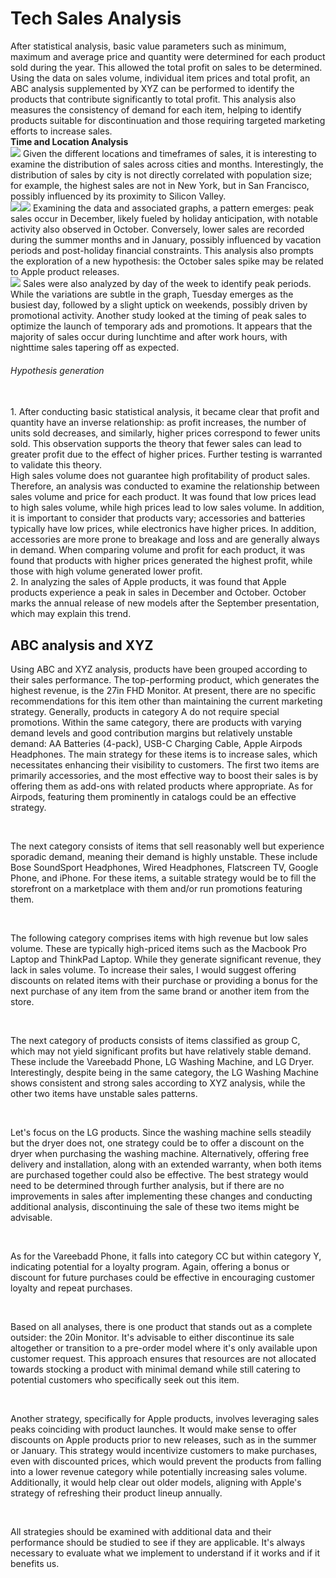 <h1>Tech Sales Analysis</h1>

After statistical analysis, basic value parameters such as minimum, maximum and average price and quantity were determined for each product sold during the year. This allowed the total profit on sales to be determined.<br>
Using the data on sales volume, individual item prices and total profit, an ABC analysis supplemented by XYZ can be performed to identify the products that contribute significantly to total profit. This analysis also measures the consistency of demand for each item, helping to identify products suitable for discontinuation and those requiring targeted marketing efforts to increase sales.<br>
<b>Time and Location Analysis</b><br>
<img src='charts/pie.png'>
Given the different locations and timeframes of sales, it is interesting to examine the distribution of sales across cities and months. Interestingly, the distribution of sales by city is not directly correlated with population size; for example, the highest sales are not in New York, but in San Francisco, possibly influenced by its proximity to Silicon Valley.<br>
<img src='charts/sales2.png'><img src='charts/sales3.png'>
Examining the data and associated graphs, a pattern emerges: peak sales occur in December, likely fueled by holiday anticipation, with notable activity also observed in October. Conversely, lower sales are recorded during the summer months and in January, possibly influenced by vacation periods and post-holiday financial constraints. This analysis also prompts the exploration of a new hypothesis: the October sales spike may be related to Apple product releases.<br>
<img src='charts/sales3.png'>
Sales were also analyzed by day of the week to identify peak periods. While the variations are subtle in the graph, Tuesday emerges as the busiest day, followed by a slight uptick on weekends, possibly driven by promotional activity. Another study looked at the timing of peak sales to optimize the launch of temporary ads and promotions. It appears that the majority of sales occur during lunchtime and after work hours, with nighttime sales tapering off as expected.<br>

<h6>Hypothesis generation</h6><br>
1. After conducting basic statistical analysis, it became clear that profit and quantity have an inverse relationship: as profit increases, the number of units sold decreases, and similarly, higher prices correspond to fewer units sold. This observation supports the theory that fewer sales can lead to greater profit due to the effect of higher prices. Further testing is warranted to validate this theory.<br>
High sales volume does not guarantee high profitability of product sales. Therefore, an analysis was conducted to examine the relationship between sales volume and price for each product. It was found that low prices lead to high sales volume, while high prices lead to low sales volume. In addition, it is important to consider that products vary; accessories and batteries typically have low prices, while electronics have higher prices. In addition, accessories are more prone to breakage and loss and are generally always in demand. When comparing volume and profit for each product, it was found that products with higher prices generated the highest profit, while those with high volume generated lower profit.<br>
2. In analyzing the sales of Apple products, it was found that Apple products experience a peak in sales in December and October. October marks the annual release of new models after the September presentation, which may explain this trend.<br>

<h2>ABC analysis and XYZ</h2>

<p>Using ABC and XYZ analysis, products have been grouped according to their sales performance. The top-performing product, which generates the highest revenue, is the 27in FHD Monitor. At present, there are no specific recommendations for this item other than maintaining the current marketing strategy. Generally, products in category A do not require special promotions. Within the same category, there are products with varying demand levels and good contribution margins but relatively unstable demand: AA Batteries (4-pack), USB-C Charging Cable, Apple Airpods Headphones. The main strategy for these items is to increase sales, which necessitates enhancing their visibility to customers. The first two items are primarily accessories, and the most effective way to boost their sales is by offering them as add-ons with related products where appropriate. As for Airpods, featuring them prominently in catalogs could be an effective strategy.</p><br>

<p>The next category consists of items that sell reasonably well but experience sporadic demand, meaning their demand is highly unstable. These include Bose SoundSport Headphones, Wired Headphones, Flatscreen TV, Google Phone, and iPhone. For these items, a suitable strategy would be to fill the storefront on a marketplace with them and/or run promotions featuring them.</p><br>

The following category comprises items with high revenue but low sales volume. These are typically high-priced items such as the Macbook Pro Laptop and ThinkPad Laptop. While they generate significant revenue, they lack in sales volume. To increase their sales, I would suggest offering discounts on related items with their purchase or providing a bonus for the next purchase of any item from the same brand or another item from the store.</p><br>

<p>The next category of products consists of items classified as group C, which may not yield significant profits but have relatively stable demand. These include the Vareebadd Phone, LG Washing Machine, and LG Dryer. Interestingly, despite being in the same category, the LG Washing Machine shows consistent and strong sales according to XYZ analysis, while the other two items have unstable sales patterns.</p><br>

Let's focus on the LG products. Since the washing machine sells steadily but the dryer does not, one strategy could be to offer a discount on the dryer when purchasing the washing machine. Alternatively, offering free delivery and installation, along with an extended warranty, when both items are purchased together could also be effective. The best strategy would need to be determined through further analysis, but if there are no improvements in sales after implementing these changes and conducting additional analysis, discontinuing the sale of these two items might be advisable.</p><br>

As for the Vareebadd Phone, it falls into category CC but within category Y, indicating potential for a loyalty program. Again, offering a bonus or discount for future purchases could be effective in encouraging customer loyalty and repeat purchases.</p><br>

<p>Based on all analyses, there is one product that stands out as a complete outsider: the 20in Monitor. It's advisable to either discontinue its sale altogether or transition to a pre-order model where it's only available upon customer request. This approach ensures that resources are not allocated towards stocking a product with minimal demand while still catering to potential customers who specifically seek out this item.</p><br>

Another strategy, specifically for Apple products, involves leveraging sales peaks coinciding with product launches. It would make sense to offer discounts on Apple products prior to new releases, such as in the summer or January. This strategy would incentivize customers to make purchases, even with discounted prices, which would prevent the products from falling into a lower revenue category while potentially increasing sales volume. Additionally, it would help clear out older models, aligning with Apple's strategy of refreshing their product lineup annually.</p><br>

All strategies should be examined with additional data and their performance should be studied to see if they are applicable. It's always necessary to evaluate what we implement to understand if it works and if it benefits us.</p><br>
